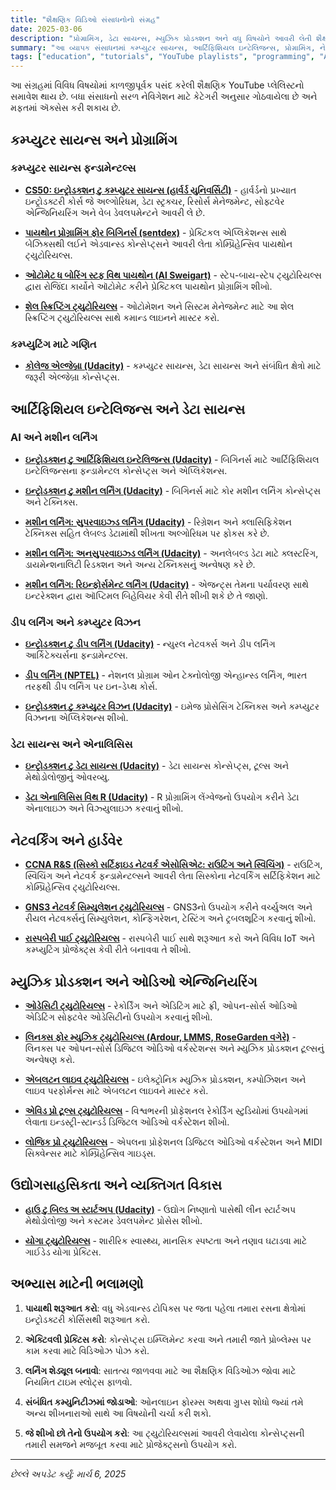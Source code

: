 ```yaml
---
title: "શૈક્ષણિક વિડિઓ સંસાધનોનો સંગ્રહ"
date: 2025-03-06
description: "પ્રોગ્રામિંગ, ડેટા સાયન્સ, મ્યુઝિક પ્રોડક્શન અને વધુ વિષયોને આવરી લેતી શૈક્ષણિક YouTube પ્લેલિસ્ટનો ક્યુરેટેડ સંગ્રહ"
summary: "આ વ્યાપક સંસાધનમાં કમ્પ્યુટર સાયન્સ, આર્ટિફિશિયલ ઇન્ટેલિજન્સ, પ્રોગ્રામિંગ, નેટવર્કિંગ, મ્યુઝિક પ્રોડક્શન અને વ્યક્તિગત વિકાસ સહિતના વિષય ક્ષેત્ર અનુસાર આયોજિત ઉચ્ચ ગુણવત્તાવાળા વિડિઓ કોર્સિસ અને ટ્યુટોરિયલ્સનો સમાવેશ થાય છે. દરેક પ્લેલિસ્ટ યુનિવર્સિટીઓ, ઉદ્યોગ નિષ્ણાતો અને શૈક્ષણિક પ્લેટફોર્મ્સ જેવા પ્રતિષ્ઠિત સ્ત્રોતોથી છે."
tags: ["education", "tutorials", "YouTube playlists", "programming", "AI", "machine learning", "music production", "computer science", "data science", "networking", "self-improvement"]
---
```


આ સંગ્રહમાં વિવિધ વિષયોમાં કાળજીપૂર્વક પસંદ કરેલી શૈક્ષણિક YouTube પ્લેલિસ્ટનો સમાવેશ થાય છે. બધા સંસાધનો સરળ નેવિગેશન માટે કેટેગરી અનુસાર ગોઠવાયેલા છે અને મફતમાં ઍક્સેસ કરી શકાય છે.

## કમ્પ્યુટર સાયન્સ અને પ્રોગ્રામિંગ

### કમ્પ્યુટર સાયન્સ ફન્ડામેન્ટલ્સ

- **[CS50: ઇન્ટ્રોડક્શન ટુ કમ્પ્યુટર સાયન્સ (હાર્વર્ડ યુનિવર્સિટી)](https://www.youtube.com/playlist?list=PLhQjrBD2T3828ZVcVzEIhsHVgjANGZveu)** - હાર્વર્ડનો પ્રખ્યાત ઇન્ટ્રોડક્ટરી કોર્સ જે અલ્ગોરિધમ, ડેટા સ્ટ્રક્ચર, રિસોર્સ મેનેજમેન્ટ, સોફ્ટવેર એન્જિનિયરિંગ અને વેબ ડેવલપમેન્ટને આવરી લે છે.

- **[પાયથોન પ્રોગ્રામિંગ ફોર બિગિનર્સ (sentdex)](https://www.youtube.com/playlist?list=PLQVvvaa0QuDe8XSftW-RAxdo6OmaeL85M)** - પ્રેક્ટિકલ એપ્લિકેશન્સ સાથે બેઝિક્સથી લઈને એડવાન્સ્ડ કોન્સેપ્ટ્સને આવરી લેતા કોમ્પ્રિહેન્સિવ પાયથોન ટ્યુટોરિયલ્સ.

- **[ઓટોમેટ ધ બોરિંગ સ્ટફ વિથ પાયથોન (Al Sweigart)](https://www.youtube.com/playlist?list=PL0-84-yl1fUnRuXGFe_F7qSH1LEnn9LkW)** - સ્ટેપ-બાય-સ્ટેપ ટ્યુટોરિયલ્સ દ્વારા રોજિંદા કાર્યોને ઑટોમેટ કરીને પ્રેક્ટિકલ પાયથોન પ્રોગ્રામિંગ શીખો.

- **[શેલ સ્ક્રિપ્ટિંગ ટ્યુટોરિયલ્સ](https://www.youtube.com/watch?v=nVt3Rst-2H8&list=PL7B7FA4E693D8E790)** - ઓટોમેશન અને સિસ્ટમ મેનેજમેન્ટ માટે આ શેલ સ્ક્રિપ્ટિંગ ટ્યુટોરિયલ્સ સાથે કમાન્ડ લાઇનને માસ્ટર કરો.

### કમ્પ્યુટિંગ માટે ગણિત

- **[કોલેજ એલ્જેબ્રા (Udacity)](https://www.youtube.com/watch?v=vNRtAKV_h-g&list=PLAwxTw4SYaPnJnimTSBr-6Q_xX-P-PwvF)** - કમ્પ્યુટર સાયન્સ, ડેટા સાયન્સ અને સંબંધિત ક્ષેત્રો માટે જરૂરી એલ્જેબ્રા કોન્સેપ્ટ્સ.

## આર્ટિફિશિયલ ઇન્ટેલિજન્સ અને ડેટા સાયન્સ

### AI અને મશીન લર્નિંગ

- **[ઇન્ટ્રોડક્શન ટુ આર્ટિફિશિયલ ઇન્ટેલિજન્સ (Udacity)](https://www.youtube.com/playlist?list=PLAwxTw4SYaPlqMkzr4xyuD6cXTIgPuzgn)** - બિગિનર્સ માટે આર્ટિફિશિયલ ઇન્ટેલિજન્સના ફન્ડામેન્ટલ કોન્સેપ્ટ્સ અને એપ્લિકેશન્સ.

- **[ઇન્ટ્રોડક્શન ટુ મશીન લર્નિંગ (Udacity)](https://www.youtube.com/watch?v=ICKBWIkfeJ8&list=PLAwxTw4SYaPkQXg8TkVdIvYv4HfLG7SiH)** - બિગિનર્સ માટે કોર મશીન લર્નિંગ કોન્સેપ્ટ્સ અને ટેક્નિક્સ.

- **[મશીન લર્નિંગ: સુપરવાઇઝ્ડ લર્નિંગ (Udacity)](https://www.youtube.com/watch?v=5yzSv4jYMyI&list=PLAwxTw4SYaPlkESDcHD-0oqVx5sAIgz7O)** - રિગ્રેશન અને ક્લાસિફિકેશન ટેક્નિક્સ સહિત લેબલ્ડ ડેટામાંથી શીખતા અલ્ગોરિધમ પર ફોકસ કરે છે.

- **[મશીન લર્નિંગ: અનસુપરવાઇઝ્ડ લર્નિંગ (Udacity)](https://www.youtube.com/watch?v=ZIuXdAOhiEg&list=PLAwxTw4SYaPmaHhu-Lz3mhLSj-YH-JnG7)** - અનલેબલ્ડ ડેટા માટે ક્લસ્ટરિંગ, ડાયમેન્શનાલિટી રિડક્શન અને અન્ય ટેક્નિક્સનું અન્વેષણ કરે છે.

- **[મશીન લર્નિંગ: રિઇન્ફોર્સમેન્ટ લર્નિંગ (Udacity)](https://www.youtube.com/watch?v=_ocNerSvh5Y&list=PLAwxTw4SYaPnidDwo9e2c7ixIsu_pdSNp)** - એજન્ટ્સ તેમના પર્યાવરણ સાથે ઇન્ટરેક્શન દ્વારા ઑપ્ટિમલ બિહેવિયર કેવી રીતે શીખી શકે છે તે જાણો.

### ડીપ લર્નિંગ અને કમ્પ્યુટર વિઝન

- **[ઇન્ટ્રોડક્શન ટુ ડીપ લર્નિંગ (Udacity)](https://www.youtube.com/watch?v=iF8dRePlPUo&list=PLAwxTw4SYaPn_OWPFT9ulXLuQrImzHfOV)** - ન્યુરલ નેટવર્ક્સ અને ડીપ લર્નિંગ આર્કિટેક્ચર્સના ફન્ડામેન્ટલ્સ.

- **[ડીપ લર્નિંગ (NPTEL)](https://www.youtube.com/playlist?list=PLyqSpQzTE6M9gCgajvQbc68Hk_JKGBAYT)** - નેશનલ પ્રોગ્રામ ઓન ટેક્નોલોજી એન્હાન્સ્ડ લર્નિંગ, ભારત તરફથી ડીપ લર્નિંગ પર ઇન-ડેપ્થ કોર્સ.

- **[ઇન્ટ્રોડક્શન ટુ કમ્પ્યુટર વિઝન (Udacity)](https://www.youtube.com/watch?v=2S4nn7S8Hk4&list=PLAwxTw4SYaPnbDacyrK_kB_RUkuxQBlCm)** - ઇમેજ પ્રોસેસિંગ ટેક્નિક્સ અને કમ્પ્યુટર વિઝનના એપ્લિકેશન્સ શીખો.

### ડેટા સાયન્સ અને એનાલિસિસ

- **[ઇન્ટ્રોડક્શન ટુ ડેટા સાયન્સ (Udacity)](https://www.youtube.com/watch?v=Cgm3r-G0cMQ&list=PLAwxTw4SYaPk41og7PER4HBpGciPw6n3x)** - ડેટા સાયન્સ કોન્સેપ્ટ્સ, ટૂલ્સ અને મેથોડોલોજીનું ઓવરવ્યુ.

- **[ડેટા એનાલિસિસ વિથ R (Udacity)](https://www.youtube.com/watch?v=YbVuN2KOlt4&list=PLAwxTw4SYaPlSFCDRaseIGGxlGn81Adjs)** - R પ્રોગ્રામિંગ લેંગ્વેજનો ઉપયોગ કરીને ડેટા એનાલાઇઝ અને વિઝ્યુલાઇઝ કરવાનું શીખો.

## નેટવર્કિંગ અને હાર્ડવેર

- **[CCNA R&S (સિસ્કો સર્ટિફાઇડ નેટવર્ક એસોસિએટ: રાઉટિંગ અને સ્વિચિંગ)](https://www.youtube.com/playlist?list=PLJqb_j53o7BhRrYwLDy41AwR4pm-5nWk4)** - રાઉટિંગ, સ્વિચિંગ અને નેટવર્ક ફન્ડામેન્ટલ્સને આવરી લેતા સિસ્કોના નેટવર્કિંગ સર્ટિફિકેશન માટે કોમ્પ્રિહેન્સિવ ટ્યુટોરિયલ્સ.

- **[GNS3 નેટવર્ક સિમ્યુલેશન ટ્યુટોરિયલ્સ](https://www.youtube.com/playlist?list=PL3UpcvaDU_Fkfu9wnEBvF_XBR6KeMg8jv)** - GNS3નો ઉપયોગ કરીને વર્ચ્યુઅલ અને રીયલ નેટવર્ક્સનું સિમ્યુલેશન, કોન્ફિગરેશન, ટેસ્ટિંગ અને ટ્રબલશૂટિંગ કરવાનું શીખો.

- **[રાસ્પબેરી પાઈ ટ્યુટોરિયલ્સ](https://www.youtube.com/playlist?list=PLNnwglGGYoTvy37TSGFlv-aFkpg7owWrE)** - રાસ્પબેરી પાઈ સાથે શરૂઆત કરો અને વિવિધ IoT અને કમ્પ્યુટિંગ પ્રોજેક્ટ્સ કેવી રીતે બનાવવા તે શીખો.

## મ્યુઝિક પ્રોડક્શન અને ઓડિઓ એન્જિનિયરિંગ

- **[ઓડેસિટી ટ્યુટોરિયલ્સ](https://www.youtube.com/playlist?list=PL8765IzZomZ6NguIrpor-6l_lLTirrny_)** - રેકોર્ડિંગ અને એડિટિંગ માટે ફ્રી, ઓપન-સોર્સ ઓડિઓ એડિટિંગ સોફ્ટવેર ઓડેસિટીનો ઉપયોગ કરવાનું શીખો.

- **[લિનક્સ ફોર મ્યુઝિક ટ્યુટોરિયલ્સ (Ardour, LMMS, RoseGarden વગેરે)](https://www.youtube.com/watch?v=XpJzuFZ-OM4&list=PL01E8A9999F558916)** - લિનક્સ પર ઓપન-સોર્સ ડિજિટલ ઓડિઓ વર્કસ્ટેશન્સ અને મ્યુઝિક પ્રોડક્શન ટૂલ્સનું અન્વેષણ કરો.

- **[એબલટન લાઇવ ટ્યુટોરિયલ્સ](https://www.youtube.com/playlist?list=PLa9ASr8n5idArGa1uaBExM-lI-nO1P959)** - ઇલેક્ટ્રોનિક મ્યુઝિક પ્રોડક્શન, કમ્પોઝિશન અને લાઇવ પરફોર્મન્સ માટે એબલટન લાઇવને માસ્ટર કરો.

- **[એવિડ પ્રો ટૂલ્સ ટ્યુટોરિયલ્સ](https://www.youtube.com/playlist?list=PLXmi76euGSyzXIKjigLhxJ_sWDwod0eYi)** - વિશ્વભરની પ્રોફેશનલ રેકોર્ડિંગ સ્ટુડિયોમાં ઉપયોગમાં લેવાતા ઇન્ડસ્ટ્રી-સ્ટાન્ડર્ડ ડિજિટલ ઓડિઓ વર્કસ્ટેશન શીખો.

- **[લોજિક પ્રો ટ્યુટોરિયલ્સ](https://www.youtube.com/playlist?list=PLXmi76euGSyzX8KMPAHJPyOSZy5w4CsV9)** - એપલના પ્રોફેશનલ ડિજિટલ ઓડિઓ વર્કસ્ટેશન અને MIDI સિક્વેન્સર માટે કોમ્પ્રિહેન્સિવ ગાઇડ્સ.

## ઉદ્યોગસાહસિકતા અને વ્યક્તિગત વિકાસ

- **[હાઉ ટુ બિલ્ડ અ સ્ટાર્ટઅપ (Udacity)](https://www.youtube.com/watch?v=VZvgj6B2JZs&list=PLAwxTw4SYaPnxzSuovATBMrNowGaaEBmW)** - ઉદ્યોગ નિષ્ણાતો પાસેથી લીન સ્ટાર્ટઅપ મેથોડોલોજી અને કસ્ટમર ડેવલપમેન્ટ પ્રોસેસ શીખો.

- **[યોગા ટ્યુટોરિયલ્સ](https://www.youtube.com/playlist?list=PLCCB76656FB690AC8)** - શારીરિક સ્વાસ્થ્ય, માનસિક સ્પષ્ટતા અને તણાવ ઘટાડવા માટે ગાઈડેડ યોગા પ્રેક્ટિસ.

## અભ્યાસ માટેની ભલામણો

1. **પાયાથી શરૂઆત કરો**: વધુ એડવાન્સ્ડ ટોપિક્સ પર જતા પહેલા તમારા રસના ક્ષેત્રોમાં ઇન્ટ્રોડક્ટરી કોર્સિસથી શરૂઆત કરો.

2. **એક્ટિવલી પ્રેક્ટિસ કરો**: કોન્સેપ્ટ્સ ઇમ્પ્લિમેન્ટ કરવા અને તમારી જાતે પ્રોબ્લેમ્સ પર કામ કરવા માટે વિડિઓઝ પોઝ કરો.

3. **લર્નિંગ શેડ્યૂલ બનાવો**: સાતત્ય જાળવવા માટે આ શૈક્ષણિક વિડિઓઝ જોવા માટે નિયમિત ટાઇમ સ્લોટ્સ ફાળવો.

4. **સંબંધિત કમ્યુનિટીઝમાં જોડાઓ**: ઓનલાઇન ફોરમ્સ અથવા ગ્રુપ્સ શોધો જ્યાં તમે અન્ય શીખનારાઓ સાથે આ વિષયોની ચર્ચા કરી શકો.

5. **જે શીખો છો તેનો ઉપયોગ કરો**: આ ટ્યુટોરિયલ્સમાં આવરી લેવાયેલા કોન્સેપ્ટ્સની તમારી સમજને મજબૂત કરવા માટે પ્રોજેક્ટ્સનો ઉપયોગ કરો.

---

*છેલ્લે અપડેટ કર્યું: માર્ચ 6, 2025*